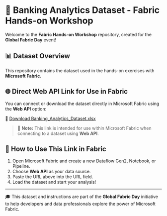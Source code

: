 # 🏦 Banking Analytics Dataset - Fabric Hands-on Workshop

Welcome to the **Fabric Hands-on Workshop** repository, created for the **Global Fabric Day** event!

## 📊 Dataset Overview

This repository contains the dataset used in the hands-on exercises with **Microsoft Fabric**.

## 🌐 Direct Web API Link for Use in Fabric

You can connect or download the dataset directly in Microsoft Fabric using the **Web API** option:

🔗 [Download Banking_Analytics_Dataset.xlsx](https://raw.githubusercontent.com/A7md-Waly/FabricWorkshop/main/Banking_Analytics_Dataset.xlsx)

> 📌 **Note:** This link is intended for use within Microsoft Fabric when connecting to a dataset using **Web API**.

## 🧠 How to Use This Link in Fabric

1. Open Microsoft Fabric and create a new Dataflow Gen2, Notebook, or Pipeline.
2. Choose **Web API** as your data source.
3. Paste the URL above into the URL field.
4. Load the dataset and start your analysis!

---

🎓 This dataset and instructions are part of the **Global Fabric Day** initiative to help developers and data professionals explore the power of Microsoft Fabric.
